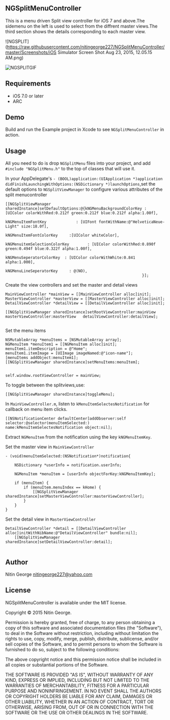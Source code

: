 ## NGSplitMenuController

This is a menu driven Split view controller for iOS 7 and above.The sidemenu on the left is used to select from the diffrent master views.The third section shows the details corresponding to each master view.

![NGSPLIT](https://raw.githubusercontent.com/nitingeorge227/NGSplitMenuController/master/Screenshots/iOS Simulator Screen Shot Aug 23, 2015, 12.05.15 AM.png)

![NGSPLITGIF](https://raw.githubusercontent.com/nitingeorge227/NGSplitMenuController/master/Example/NGSplitMenuController/Assets/NGSplitMenu.gif)

## Requirements

* iOS 7.0 or later
* ARC

## Demo

Build and run the Example project in Xcode to see `NGSplitMenuController` in action.

## Usage

All you need to do is drop `NGSplitMenu` files into your project, and add `#include "NGSplitMenu.h"` to the top of classes that will use it.

In your AppDelegate's `- (BOOL)application:(UIApplication *)application didFinishLaunchingWithOptions:(NSDictionary *)launchOptions`,set the default options to `NGSplitViewManager` to configure various attributes of the split menucontroller

`````````
[[NGSplitViewManager sharedInstance]setDefaultOptions:@{kNGMenuBackgroundColorKey : [UIColor colorWithRed:0.212f green:0.212f blue:0.212f alpha:1.00f],
                                                            kNGMenuItemFontKey             : [UIFont fontWithName:@"HelveticaNeue-Light" size:18.0f],
                                                            kNGMenuItemFontColorKey     :[UIColor whiteColor],
                                                            kNGMenuitemSelectionColorKey        : [UIColor colorWithRed:0.890f green:0.494f blue:0.322f alpha:1.00f],
                                                            kNGMenuSeperatorColorKey  : [UIColor colorWithWhite:0.841 alpha:1.000],
                                                            kNGMenuLineSeperatorKey     : @(NO),
                                                            }];
``````````````

Create the view controllers and set the master and detail views

``````
MainViewController *mainView = [[MainViewController alloc]init];
MasterViewController *masterView = [[MasterViewController alloc]init];
DetailViewController *detailView = [[DetailViewController alloc]init];
    
[[NGSplitViewManager sharedInstance]setRootViewController:mainView masterViewController:masterView   detailViewController:detailView];
    
``````
Set the menu items

`````````
NSMutableArray *menuItems = [NSMutableArray array];
NGMenuItem *menuItem1 = [[NGMenuItem alloc]init];
menuItem1.itemDescription = @"Home";
menuItem1.itemImage = [UIImage imageNamed:@"icon-name"];
[menuItems addObject:menuItem1];
[[NGSplitViewManager sharedInstance]setMenuItems:menuItem];
    
````````````

`````````
self.window.rootViewController = mainView;
``````````

To toggle between the splitviews,use:

```````
[[NGSplitViewManager sharedInstance]toggleMenu];
```````

In `MainViewController.m`, listen to `kMenuItemSelectesNotification` for callback on menu item clicks.

`````
[[NSNotificationCenter defaultCenter]addObserver:self selector:@selector(menuItemSelected:) name:kMenuItemSelectesNotification object:nil];
````````

Extract `NGMenuItem` from the notification using the key `kNGMenuItemKey`.

Set the master view in `MainViewController`

```````
- (void)menuItemSelected:(NSNotification*)notification{
    
    NSDictionary *userInfo = notification.userInfo;
    
    NGMenuItem *menuItem = [userInfo objectForKey:kNGMenuItemKey];
    
    if (menuItem) {
        if (menuItem.menuIndex == kHome) {
            [[NGSplitViewManager sharedInstance]setMasterViewController:masterViewController];
        }
    }
}
````````````
Set the detail view in `MasterViewController`

`````````
DetailViewController *detail = [[DetailViewController alloc]initWithNibName:@"DetailViewController" bundle:nil];
    [[NGSplitViewManager sharedInstance]setDetailViewController:detail];
    
``````````````


## Author

Nitin George nitingeorge227@yahoo.com

## License

NGSplitMenuController is available under the MIT license.

Copyright © 2015 Nitin George.

Permission is hereby granted, free of charge, to any person obtaining a copy of this software and associated documentation files (the "Software"), to deal in the Software without restriction, including without limitation the rights to use, copy, modify, merge, publish, distribute, sublicense, and/or sell copies of the Software, and to permit persons to whom the Software is furnished to do so, subject to the following conditions:

The above copyright notice and this permission notice shall be included in all copies or substantial portions of the Software.

THE SOFTWARE IS PROVIDED "AS IS", WITHOUT WARRANTY OF ANY KIND, EXPRESS OR IMPLIED, INCLUDING BUT NOT LIMITED TO THE WARRANTIES OF MERCHANTABILITY, FITNESS FOR A PARTICULAR PURPOSE AND NONINFRINGEMENT. IN NO EVENT SHALL THE AUTHORS OR COPYRIGHT HOLDERS BE LIABLE FOR ANY CLAIM, DAMAGES OR OTHER LIABILITY, WHETHER IN AN ACTION OF CONTRACT, TORT OR OTHERWISE, ARISING FROM, OUT OF OR IN CONNECTION WITH THE SOFTWARE OR THE USE OR OTHER DEALINGS IN THE SOFTWARE.
